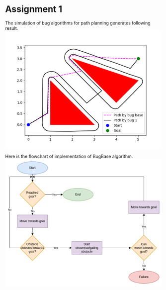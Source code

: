# Assignment 1

The simulation of bug algorithms for path planning generates following result.
![plot](https://github.com/nakulrandad/sc627_assignments/blob/master/assignment_1/results/path.png)

Here is the flowchart of implementation of BugBase algorithm.
![plot](https://github.com/nakulrandad/sc627_assignments/blob/master/assignment_1/results/bugbase_flowchart.png)
